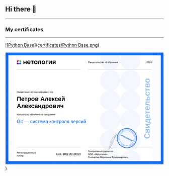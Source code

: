 ## Hi there 👋
---
### My certificates
---


[![Python Base](certificates/Python Base.png)](certificates/certificate(1).pdf)


[![GIT](certificates/GIT.png)](https://netology.ru/sharing/d680ba6bb058a1f482f03c43f1d6938b?utm_source=social&utm_campaign=certificate_lms ))
